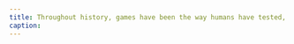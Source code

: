 ```yaml
---
title: Throughout history, games have been the way humans have tested, learned and socialized new ideas
caption:
---
```

